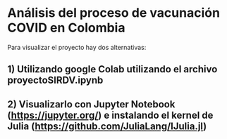 # Análisis del proceso de vacunación COVID en Colombia

Para visualizar el proyecto hay dos alternativas:

## 1) Utilizando google Colab utilizando el archivo proyectoSIRDV.ipynb

## 2) Visualizarlo con Jupyter Notebook (https://jupyter.org/) e instalando el kernel de Julia (https://github.com/JuliaLang/IJulia.jl)
